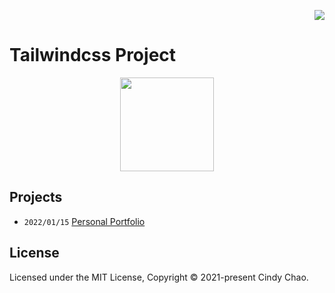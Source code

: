 <!-- badges -->
<div align="right">

  [![](https://img.shields.io/github/license/chenxuanzzy/tailwindcss-project.svg?style=flat-square)](./LICENSE)

</div>

# Tailwindcss Project

<!-- cover image -->
<p align="center">
  <img src="https://i.imgur.com/fh1gUB7.png" height=150 />
</p>

## Projects

- `2022/01/15` [Personal Portfolio](./Personal-Portofolio/)

## License

Licensed under the MIT License, Copyright © 2021-present Cindy Chao.
